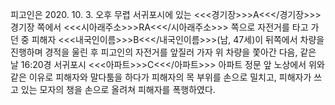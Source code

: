 피고인은 2020. 10. 3. 오후 무렵 서귀포시에 있는 <<<경기장>>>A<<</경기장>>>경기장 쪽에서 <<<시아래주소>>>RA<<</시아래주소>>> 쪽으로 자전거를 타고 가던 중 피해자 <<<내국인이름>>>B<<</내국인이름>>>(남, 47세)이 뒤쪽에서 차량을 진행하며 경적을 울린 후 피고인의 자전거를 앞질러 가자 위 차량을 쫓아간 다음, 같은 날 16:20경 서귀포시 <<<아파트>>>C<<</아파트>>> 아파트 정문 앞 노상에서 위와 같은 이유로 피해자와 말다툼을 하다가 피해자의 목 부위를 손으로 밀치고, 피해자가 쓰고 있는 모자의 챙을 손으로 올려쳐 피해자를 폭행하였다.
